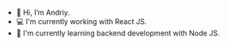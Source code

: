 - 👋 Hi, I’m Andriy. 
- 💻 I'm currently working with React JS. 
- 🌱 I'm currently learning backend development with Node JS.

<!---
Andriy-Kozlovsky/Andriy-Kozlovsky is a ✨ special ✨ repository because its `README.md` (this file) appears on your GitHub profile.
You can click the Preview link to take a look at your changes.
--->
